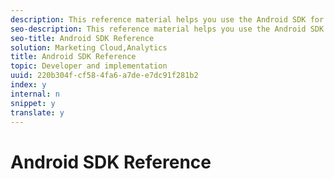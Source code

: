 ```yaml
---
description: This reference material helps you use the Android SDK for Experience Cloud Solutions.
seo-description: This reference material helps you use the Android SDK for Experience Cloud Solutions.
seo-title: Android SDK Reference
solution: Marketing Cloud,Analytics
title: Android SDK Reference
topic: Developer and implementation
uuid: 220b304f-cf58-4fa6-a7de-e7dc91f281b2
index: y
internal: n
snippet: y
translate: y
---
```


# Android SDK Reference

